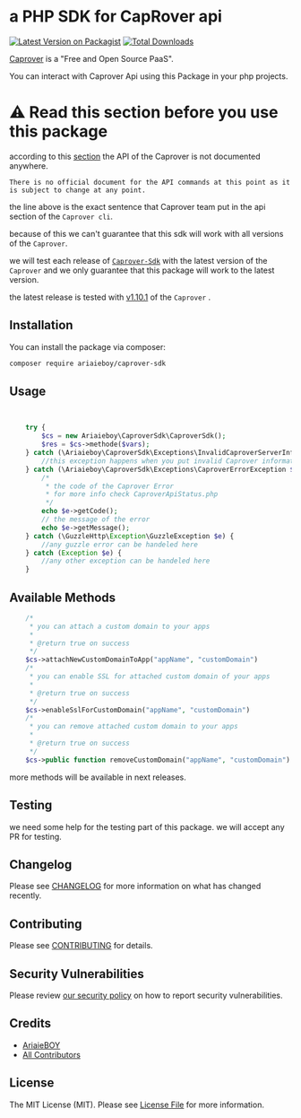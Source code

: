 # a PHP SDK for CapRover api

[![Latest Version on Packagist](https://img.shields.io/packagist/v/ariaieboy/caprover-sdk.svg?style=flat-square)](https://packagist.org/packages/ariaieboy/caprover-sdk)
[![Total Downloads](https://img.shields.io/packagist/dt/ariaieboy/caprover-sdk.svg?style=flat-square)](https://packagist.org/packages/ariaieboy/caprover-sdk)

[Caprover](https://github.com/caprover/caprover) is a "Free and Open Source PaaS".

You can interact with Caprover Api using this Package in your php projects.

# ⚠️ Read this section before you use this package

according to this [section](https://github.com/caprover/caprover) the API of the Caprover is not documented anywhere.

`There is no official document for the API commands at this point as it is subject to change at any point.`

the line above is the exact sentence that Caprover team put in the api section of the `Caprover cli`.

because of this we can't guarantee that this sdk will work with all versions of the `Caprover`.

we will test each release of [`Caprover-Sdk`](https://github.com/ariaieboy/caprover-sdk) with the latest version of
the `Caprover` and we only guarantee that this package will work to the latest version.

the latest release is tested with [v1.10.1](https://github.com/caprover/caprover/releases/tag/v1.10.1) of the `Caprover`
.

## Installation

You can install the package via composer:

```bash
composer require ariaieboy/caprover-sdk
```

## Usage

```php


    try {
        $cs = new Ariaieboy\CaproverSdk\CaproverSdk();
        $res = $cs->methode($vars);
    } catch (\Ariaieboy\CaproverSdk\Exceptions\InvalidCaproverServerInfoException $e) {
        //this exception happens when you put invalid Caprover information like ServerName or ServerPassword
    } catch (\Ariaieboy\CaproverSdk\Exceptions\CaproverErrorException $e) {
        /*
         * the code of the Caprover Error
         * for more info check CaproverApiStatus.php
         */
        echo $e->getCode();
        // the message of the error
        echo $e->getMessage();
    } catch (\GuzzleHttp\Exception\GuzzleException $e) {
        //any guzzle error can be handeled here
    } catch (Exception $e) {
        //any other exception can be handeled here
    }
```

## Available Methods

```php
    /*
     * you can attach a custom domain to your apps
     * 
     * @return true on success
     */
    $cs->attachNewCustomDomainToApp("appName", "customDomain")
    /*
     * you can enable SSL for attached custom domain of your apps
     * 
     * @return true on success
     */
    $cs->enableSslForCustomDomain("appName", "customDomain")
    /*
     * you can remove attached custom domain to your apps
     * 
     * @return true on success
     */
    $cs->public function removeCustomDomain("appName", "customDomain")
```
more methods will be available in next releases.

## Testing

we need some help for the testing part of this package. we will accept any PR for testing.

## Changelog

Please see [CHANGELOG](CHANGELOG.md) for more information on what has changed recently.

## Contributing

Please see [CONTRIBUTING](.github/CONTRIBUTING.md) for details.

## Security Vulnerabilities

Please review [our security policy](../../security/policy) on how to report security vulnerabilities.

## Credits

- [AriaieBOY](https://github.com/ariaieboy)
- [All Contributors](../../contributors)

## License

The MIT License (MIT). Please see [License File](LICENSE.md) for more information.
